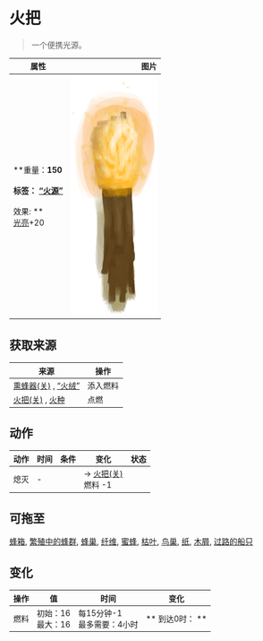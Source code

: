 # 火把  
> 一个便携光源。  
  
  属性  |   图片   
 ----  |  ----:   
 **重量：**150<br><br>**标签：**	[“火源”](tag_FireSource.md)<br><br>** 效果: **<br>[光亮](Light.md)+20  |  ![](Sprite/TorchOn.png)   
  
## 获取来源  
来源  |  操作  
----  |  ----  
[熏蜂器(关)](BeeSmokerOff.md) , [“火绒”](tag_Tinder.md)  |  添入燃料  
[火把(关)](TorchOff.md) , [火种](TinderLit.md)  |  点燃  
## 动作  
动作  |  时间  |  条件  |  变化  |  状态  
----  |  ----  |  ----  |  ----  |  ----  
熄灭<br>  |  -  |    |  → [火把(关)](TorchOff.md)<br>燃料  -1<br>  |    
## 可拖至  
[蜂箱](BeeSkep.md), [繁殖中的蜂群](BeeSkepSwarming.md), [蜂巢](Beehive.md), [纤维](Fibers.md), [蜜蜂](Bees.md), [枯叶](LeavesDry.md), [鸟巢](Nest.md), [纸](Papers.md), [木屑](WoodShavings.md), [过路的船只](PassingShip.md)  
## 变化   
操作  |  值  |  时间  |  变化  
----  |  ----  |  ----  |  ----  
燃料  |  初始：16<br>最大：16  |  每15分钟-1<br>最多需要：4小时  |  ** 到达0时： **  
